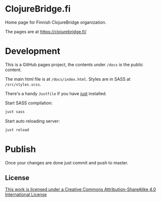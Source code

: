 # ClojureBridge.fi

Home page for Finnish ClojureBridge organization.

The pages are at https://clojurebridge.fi/


# Development

This is a GitHub pages project, the contents under `/docs` is the public content. 

The main html file is at `/docs/index.html`. Styles are in SASS at `/src/styles.scss`.

There's a handy `Justfile` if you have [just](https://github.com/casey/just) installed.

Start SASS compilation:

```bash
just sass
```

Start auto reloading server:
 
```bash
just reload
``` 


# Publish

Once your changes are done just commit and push to master. 


## License

[This work is licensed under a Creative Commons Attribution-ShareAlike 4.0 International License](http://creativecommons.org/licenses/by-sa/4.0/)
